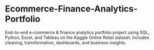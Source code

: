 # Ecommerce-Finance-Analytics-Portfolio
End-to-end e-commerce &amp; finance analytics portfolio project using SQL, Python, Excel, and Tableau on the Kaggle Online Retail dataset. Includes cleaning, transformation, dashboards, and business insights.
